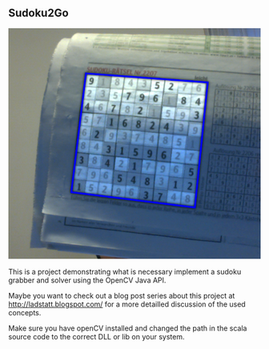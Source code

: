 Sudoku2Go
---------

![a screenshot of the sudoku2go application](/screenshot.png "A screenshot from the project")

This is a project demonstrating what is necessary implement a sudoku grabber and solver using the OpenCV Java API.

Maybe you want to check out a blog post series about this project at http://ladstatt.blogspot.com/ for a more detailled
discussion of the used concepts.

Make sure you have openCV installed and changed the path in the scala source code to the correct DLL or lib on your
system.